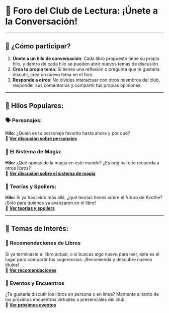 # 📖 **Foro del Club de Lectura: ¡Únete a la Conversación!**

---

## 🌟 **¿Cómo participar?**

1. **Únete a un hilo de conversación**: Cada libro propuesto tiene su propio hilo, y dentro de cada hilo se pueden abrir nuevos temas de discusión.
2. **Crea tu propio tema**: Si tienes una reflexión o pregunta que te gustaría discutir, crea un nuevo tema en el foro.
3. **Responde a otros**: No olvides interactuar con otros miembros del club, responder sus comentarios y compartir tus propias opiniones.

---

## 📌 **Hilos Populares:**

### 🗣️ **Personajes**:  
**Hilo:** ¿Quién es tu personaje favorito hasta ahora y por qué?  
🔗 **[Ver discusión sobre personajes](#)**

### 🧙 **El Sistema de Magia**:  
**Hilo:** ¿Qué opinas de la magia en este mundo? ¿Es original o te recuerda a otros libros?  
🔗 **[Ver discusión sobre el sistema de magia](#)**

### 📖 **Teorías y Spoilers**:  
**Hilo:** Si ya has leído más allá, ¿qué teorías tienes sobre el futuro de Kvothe? ¡Solo para quienes ya avanzaron en el libro!  
🔗 **[Ver teorías y spoilers](#)**

---

## 🌱 **Temas de Interés:**

### 🔮 **Recomendaciones de Libros**  
Si ya terminaste el libro actual, o si buscas algo nuevo para leer, este es el lugar para compartir tus sugerencias. ¡Recomienda y descubre nuevos títulos!  
🔗 **[Ver recomendaciones](#)**

### 🎉 **Eventos y Encuentros**  
¿Te gustaría discutir los libros en persona o en línea? Mantente al tanto de los próximos encuentros virtuales o presenciales del club.  
🔗 **[Ver próximos eventos](#)**
